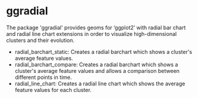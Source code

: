 # ggradial

The package 'ggradial' provides geoms for ‘ggplot2’ with radial bar chart and radial line chart extensions in order to visualize high-dimensional clusters and their evolution.

* radial_barchart_static: Creates a radial barchart which shows a cluster's average feature values.
* radial_barchart_compare: Creates a radial barchart which shows a cluster's average feature values and allows a comparison between different points in time. 
* radial_line_chart: Creates a radial line chart which shows the average feature values for each cluster.
